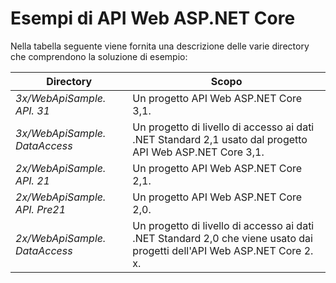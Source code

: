 # <a name="aspnet-core-web-api-samples"></a>Esempi di API Web ASP.NET Core

Nella tabella seguente viene fornita una descrizione delle varie directory che comprendono la soluzione di esempio:

| Directory                   | Scopo |
|-----------------------------|------------------------------------------------------------|
| *3x/WebApiSample. API. 31*    | Un progetto API Web ASP.NET Core 3,1.                       |
| *3x/WebApiSample. DataAccess*| Un progetto di livello di accesso ai dati .NET Standard 2,1 usato dal progetto API Web ASP.NET Core 3,1.|
| *2x/WebApiSample. API. 21*    | Un progetto API Web ASP.NET Core 2,1.                         |
| *2x/WebApiSample. API. Pre21* | Un progetto API Web ASP.NET Core 2,0.                         |
| *2x/WebApiSample. DataAccess*| Un progetto di livello di accesso ai dati .NET Standard 2,0 che viene usato dai progetti dell'API Web ASP.NET Core 2. x.|
